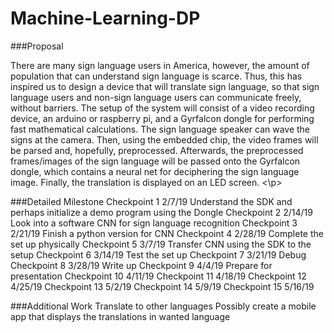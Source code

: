 # Machine-Learning-DP
###Proposal
<p> There are many sign language users in America, however, the amount of population that can understand sign language is scarce. Thus, this has inspired us to design a device that will translate sign language, so that sign language users and non-sign language users can communicate freely, without barriers.
	The setup of the system will consist of a video recording device, an arduino or raspberry pi, and a Gyrfalcon dongle for performing fast mathematical calculations. 
The sign language speaker can wave the signs at the camera. Then, using the embedded chip, the video frames will be parsed and, hopefully, preprocessed. Afterwards, the preprocessed frames/images of the sign language will be passed onto the Gyrfalcon dongle, which contains a neural net for deciphering the sign language image. Finally, the translation is displayed on an LED screen.
<\p>

###Detailed Milestone
Checkpoint 1 2/7/19
	Understand the SDK and perhaps initialize a demo program using the Dongle
Checkpoint 2 2/14/19
	Look into a software CNN for sign language recognition
Checkpoint 3 2/21/19
	Finish a python version for CNN
Checkpoint 4 2/28/19
	Complete the set up physically
Checkpoint 5 3/7/19
	Transfer CNN using the SDK to the setup
Checkpoint 6 3/14/19
	Test the set up
Checkpoint 7 3/21/19
	Debug
Checkpoint 8 3/28/19
	Write up
Checkpoint 9 4/4/19
	Prepare for presentation
Checkpoint 10 4/11/19
Checkpoint 11 4/18/19
Checkpoint 12 4/25/19
Checkpoint 13 5/2/19
Checkpoint 14 5/9/19
Checkpoint 15 5/16/19

###Additional Work
Translate to other languages
Possibly create a mobile app that displays the translations in wanted language
